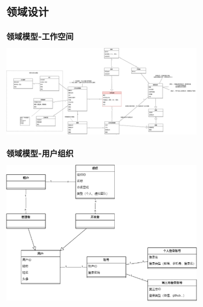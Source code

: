 # 领域设计

## 领域模型-工作空间

![领域模型-工作空间](_media/领域模型-工作空间.png)

## 领域模型-用户组织

![领域模型-用户组织](_media/领域模型-用户组织.png)
